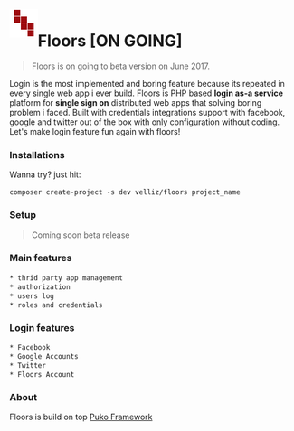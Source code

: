 <img align="left" src="https://github.com/Velliz/floors/blob/master/assets/image/floors-icon-50.png">

# Floors [ON GOING]

> Floors is on going to beta version on June 2017.

Login is the most implemented and boring feature because its repeated in every single web app i ever build.
Floors is PHP based **login as-a service** platform for **single sign on** distributed web apps that solving boring problem i faced.
Built with credentials integrations support with facebook, google and twitter out of the box with only configuration without coding.
Let's make login feature fun again with floors!

### Installations

Wanna try? just hit:
```
composer create-project -s dev velliz/floors project_name
```

### Setup
> Coming soon beta release

### Main features

```
* thrid party app management
* authorization
* users log
* roles and credentials
```

### Login features

```
* Facebook
* Google Accounts
* Twitter
* Floors Account
```

### About

Floors is build on top [Puko Framework](https://github.com/Velliz/pukoframework)
